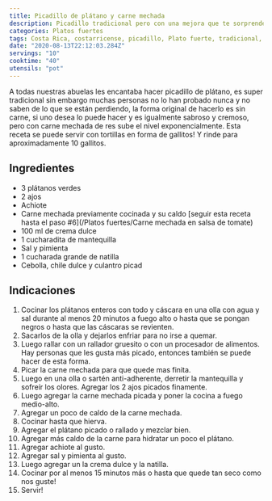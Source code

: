 ```yaml
---
title: Picadillo de plátano y carne mechada
description: Picadillo tradicional pero con una mejora que te sorprenderá
categories: Platos fuertes
tags: Costa Rica, costarricense, picadillo, Plato fuerte, tradicional, plátano, carne mechada
date: "2020-08-13T22:12:03.284Z"
servings: "10"
cooktime: "40"
utensils: "pot"
---
```


A todas nuestras abuelas les encantaba hacer picadillo de plátano, es super tradicional sin embargo muchas personas no lo han probado nunca y no saben de lo que se están perdiendo, la forma original de hacerlo es sin carne, si uno desea lo puede hacer y es igualmente sabroso y cremoso, pero con carne mechada de res sube el nivel exponencialmente.
Esta receta se puede servir con tortillas en forma de gallitos! Y rinde para aproximadamente 10 gallitos.

## Ingredientes

- 3 plátanos verdes
- 2 ajos
- Achiote
- Carne mechada previamente cocinada y su caldo  [seguir esta receta hasta el paso #6](/Platos fuertes/Carne mechada en salsa de tomate)
- 100 ml de crema dulce
- 1 cucharadita de mantequilla
- Sal y pimienta
- 1 cucharada grande de natilla
- Cebolla, chile dulce y culantro picad

## Indicaciones

1. Cocinar los plátanos enteros con todo y cáscara en una olla con agua y sal durante al menos 20 minutos a fuego alto o hasta que se pongan negros o hasta que las cáscaras se revienten.
2. Sacarlos de la olla y dejarlos enfriar para no irse a quemar.
3. Luego rallar con un rallador gruesito o con un procesador de alimentos. Hay personas que les gusta más picado, entonces también se puede hacer de esta forma.
4. Picar la carne mechada para que quede mas finita.
5. Luego en una olla o sartén anti-adherente, derretir la mantequilla y sofreír los olores. Agregar los 2 ajos picados finamente.
6. Luego agregar la carne mechada picada y poner la cocina a fuego medio-alto.
7. Agregar un poco de caldo de la carne mechada.
8. Cocinar hasta que hierva.
9. Agregar el plátano picado o rallado y mezclar bien.
10. Agregar más caldo de la carne para hidratar un poco el plátano.
11. Agregar achiote al gusto.
12. Agregar sal y pimienta al gusto.
13. Luego agregar un la crema dulce y la natilla.
14. Cocinar por al menos 15 minutos más o hasta que quede tan seco como nos guste!
15. Servir!
